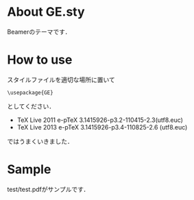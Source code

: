 About GE.sty
======
Beamerのテーマです．

How to use
==========
スタイルファイルを適切な場所に置いて

    \usepackage{GE}

としてください．

* TeX Live 2011 e-pTeX 3.1415926-p3.2-110415-2.3(utf8.euc)
* TeX Live 2013 e-pTeX 3.1415926-p3.4-110825-2.6 (utf8.euc)

ではうまくいきました．


Sample
======
test/test.pdfがサンプルです．

